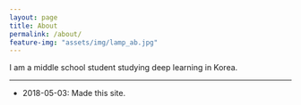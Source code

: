 ```yaml
---
layout: page
title: About
permalink: /about/
feature-img: "assets/img/lamp_ab.jpg"
---
```


I am a middle school student studying deep learning in Korea.
*******
* 2018-05-03: Made this site.
